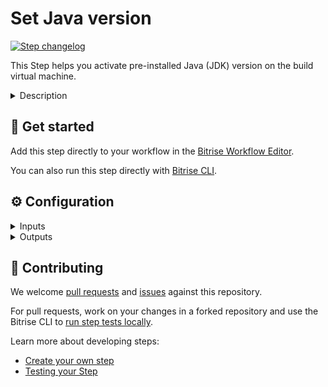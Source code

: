 # Set Java version

[![Step changelog](https://shields.io/github/v/release/bitrise-steplib/bitrise-step-set-java-version?include_prereleases&label=changelog&color=blueviolet)](https://github.com/bitrise-steplib/bitrise-step-set-java-version/releases)

This Step helps you activate pre-installed Java (JDK) version on the build virtual machine.

<details>
<summary>Description</summary>

This Step is not supposed to install any Java version on the fly. You can only pick from the already installed versions.
If you want to install other Java versions, check out [Using a Java version not installed on our Android stacks](https://devcenter.bitrise.io/infrastructure/virtual-machines/#using-a-java-version-not-installed-on-our-android-stacks).

### Configuring the Step
1. In the **Java version to be set globally for the build** input, select an installed Java version you wish to use during the build run.

### Troubleshooting
If the Step fails to set the Java version, you can use these [scripts](https://devcenter.bitrise.io/infrastructure/virtual-machines/#managing-java-versions) as a temporary workaround.

### Useful links
- [Managing Java versions on Bitrise](https://devcenter.bitrise.io/infrastructure/virtual-machines/#managing-java-versions)

</details>

## 🧩 Get started

Add this step directly to your workflow in the [Bitrise Workflow Editor](https://devcenter.bitrise.io/steps-and-workflows/steps-and-workflows-index/).

You can also run this step directly with [Bitrise CLI](https://github.com/bitrise-io/bitrise).

## ⚙️ Configuration

<details>
<summary>Inputs</summary>

| Key | Description | Flags | Default |
| --- | --- | --- | --- |
| `set_java_version` | Select the installed Java version you want to use during the build run.  You can check [in system reports](https://github.com/bitrise-io/bitrise.io/tree/master/system_reports) which java versions are installed on each Bitrise stack.  | required | `11` |
</details>

<details>
<summary>Outputs</summary>

| Environment Variable | Description |
| --- | --- |
| `JAVA_HOME` | JAVA_HOME is an environment variable that points to the path where the JDK (Java Development Kit) is installed. |
</details>

## 🙋 Contributing

We welcome [pull requests](https://github.com/bitrise-steplib/bitrise-step-set-java-version/pulls) and [issues](https://github.com/bitrise-steplib/bitrise-step-set-java-version/issues) against this repository.

For pull requests, work on your changes in a forked repository and use the Bitrise CLI to [run step tests locally](https://devcenter.bitrise.io/bitrise-cli/run-your-first-build/).

Learn more about developing steps:

- [Create your own step](https://devcenter.bitrise.io/contributors/create-your-own-step/)
- [Testing your Step](https://devcenter.bitrise.io/contributors/testing-and-versioning-your-steps/)
